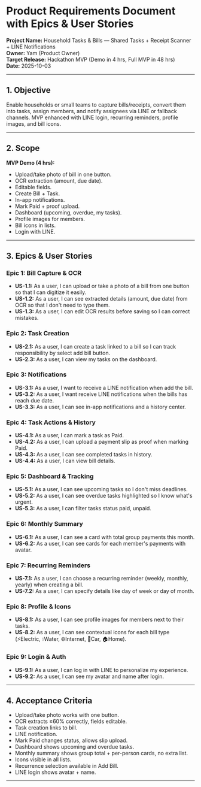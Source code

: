 # Product Requirements Document with Epics & User Stories

**Project Name:** Household Tasks & Bills — Shared Tasks + Receipt Scanner + LINE Notifications  
**Owner:** Yam (Product Owner)  
**Target Release:** Hackathon MVP (Demo in 4 hrs, Full MVP in 48 hrs)  
**Date:** 2025-10-03

---

## 1. Objective

Enable households or small teams to capture bills/receipts, convert them into tasks, assign members, and notify assignees via LINE or fallback channels. MVP enhanced with LINE login, recurring reminders, profile images, and bill icons.

---

## 2. Scope

**MVP Demo (4 hrs):**

- Upload/take photo of bill in one button.
- OCR extraction (amount, due date).
- Editable fields.
- Create Bill + Task.
- In-app notifications.
- Mark Paid + proof upload.
- Dashboard (upcoming, overdue, my tasks).
- Profile images for members.
- Bill icons in lists.
- Login with LINE.

---

## 3. Epics & User Stories

### Epic 1: Bill Capture & OCR

- **US-1.1:** As a user, I can upload or take a photo of a bill from one button so that I can digitize it easily.
- **US-1.2:** As a user, I can see extracted details (amount, due date) from OCR so that I don't need to type them.
- **US-1.3:** As a user, I can edit OCR results before saving so I can correct mistakes.

### Epic 2: Task Creation

- **US-2.1:** As a user, I can create a task linked to a bill so I can track responsibility by select add bill button.
- **US-2.3:** As a user, I can view my tasks on the dashboard.

### Epic 3: Notifications

- **US-3.1:** As a user, I want to receive a LINE notification when add the bill.
- **US-3.2:** As a user, I want receive LINE notifications when the bills has reach due date.
- **US-3.3:** As a user, I can see in-app notifications and a history center.

### Epic 4: Task Actions & History

- **US-4.1:** As a user, I can mark a task as Paid.
- **US-4.2:** As a user, I can upload a payment slip as proof when marking Paid.
- **US-4.3:** As a user, I can see completed tasks in history.
- **US-4.4:** As a user, I can view bill details.

### Epic 5: Dashboard & Tracking

- **US-5.1:** As a user, I can see upcoming tasks so I don't miss deadlines.
- **US-5.2:** As a user, I can see overdue tasks highlighted so I know what's urgent.
- **US-5.3:** As a user, I can filter tasks status paid, unpaid.

### Epic 6: Monthly Summary

- **US-6.1:** As a user, I can see a card with total group payments this month.
- **US-6.2:** As a user, I can see cards for each member's payments with avatar.

### Epic 7: Recurring Reminders

- **US-7.1:** As a user, I can choose a recurring reminder (weekly, monthly, yearly) when creating a bill.
- **US-7.2:** As a user, I can specify details like day of week or day of month.

### Epic 8: Profile & Icons

- **US-8.1:** As a user, I can see profile images for members next to their tasks.
- **US-8.2:** As a user, I can see contextual icons for each bill type (⚡Electric, 💧Water, 🌐Internet, 🚗Car, 🏠Home).

### Epic 9: Login & Auth

- **US-9.1:** As a user, I can log in with LINE to personalize my experience.
- **US-9.2:** As a user, I can see my avatar and name after login.

---

## 4. Acceptance Criteria

- Upload/take photo works with one button.
- OCR extracts ≥60% correctly, fields editable.
- Task creation links to bill.
- LINE notification.
- Mark Paid changes status, allows slip upload.
- Dashboard shows upcoming and overdue tasks.
- Monthly summary shows group total + per-person cards, no extra list.
- Icons visible in all lists.
- Recurrence selection available in Add Bill.
- LINE login shows avatar + name.

---
